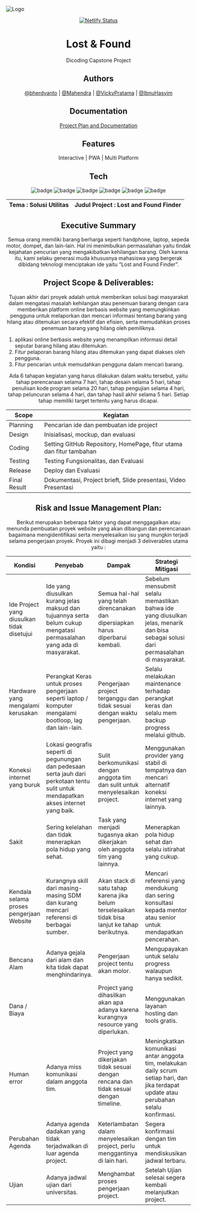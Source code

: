 
![Logo](https://i.ibb.co/mG7Qdsk/banner.jpg")

<div align="center">
  
  [![Netlify Status](https://api.netlify.com/api/v1/badges/269ee15a-ff2e-47e4-8945-a91096983710/deploy-status)](https://app.netlify.com/sites/lost-and-found-finder/deploys)
  
# Lost & Found 

Dicoding Capstone Project 
  


  
## Authors

 [@bherdyanto](https://github.com/Menrva-pixel) | [@Mahendra](https://github.com/OmMahen) | [@VickyPratama](https://github.com/VickyPratama87) | [@IbnuHasyim](https://github.com/IbnuHs)

## Documentation

[Project Plan and Documentation](https://docs.google.com/document/d/11AZIsu7ZXM8i8nVDMIL0YBuNyv7aJ6xwYcQtyKEa_hc/edit)


## Features

 Interactive | PWA | Multi Platform

  
## Tech

![badge](https://img.shields.io/badge/Node.js-43853D?style=for-the-badge&logo=node.js&logoColor=white)
![badge](https://img.shields.io/badge/JavaScript-F7DF1E?style=for-the-badge&logo=javascript&logoColor=black)
![badge](https://img.shields.io/badge/HTML5-E34F26?style=for-the-badge&logo=html5&logoColor=white)
![badge](https://img.shields.io/badge/CSS3-1572B6?style=for-the-badge&logo=css3&logoColor=white)
![badge](https://img.shields.io/badge/Bootstrap-563D7C?style=for-the-badge&logo=bootstrap&logoColor=white)
![badge](https://img.shields.io/badge/Express.js-404D59?style=for-the-badge)
  
  
| Tema : Solusi Utilitas  |  Judul Project : Lost and Found Finder |
 ----------------------------- |----------------------------------- 
  


  ## Executive Summary 
  
  Semua orang memiliki barang berharga seperti handphone, laptop, sepeda motor, dompet, dan lain-lain. Hal ini menimbulkan permasalahan yaitu tindak kejahatan pencurian yang mengakibatkan kehilangan barang. Oleh karena itu, kami selaku generasi muda khususnya mahasiswa yang bergerak dibidang teknologi menciptakan ide yaitu “Lost and Found Finder”.

  ## Project Scope & Deliverables:
  
  Tujuan akhir dari proyek adalah untuk memberikan solusi bagi masyarakat dalam mengatasi masalah kehilangan atau penemuan barang dengan cara memberikan platform online berbasis website yang memungkinkan pengguna untuk melaporkan dan mencari informasi tentang barang yang hilang atau ditemukan secara efektif dan efisien, serta memudahkan proses penemuan barang yang hilang oleh pemiliknya. 
  
</div>

1. aplikasi online berbasis website yang menampilkan informasi detail seputar barang hilang atau ditemukan.
2. Fitur pelaporan barang hilang atau ditemukan yang dapat diakses oleh pengguna.
3. Fitur pencarian untuk memudahkan pengguna dalam mencari barang.

<div align="center">
  
Ada 6 tahapan kegiatan yang harus dilakukan dalam waktu tersebut, yaitu tahap perencanaan selama 7 hari, tahap desain selama 5 hari, tahap penulisan kode program selama 20 hari, tahap pengujian selama 4 hari, tahap peluncuran selama 4 hari, dan tahap hasil akhir selama 5 hari. Setiap tahap memiliki target tertentu yang harus dicapai.   

Scope |  Kegiatan
------------- | ---------------------------------------
Planning | Pencarian ide dan pembuatan ide project
Design | Inisialisasi, mockup, dan evaluasi
Coding | Setting GitHub Repository, HomePage, fitur utama dan fitur tambahan
Testing | Testing Fungsionalitas, dan Evaluasi
Release | Deploy dan Evaluasi
Final Result | Dokumentasi, Project brieft, Slide presentasi, Video Presentasi

  ##  Risk and Issue Management Plan: 

Berikut merupakan beberapa faktor yang dapat menggagalkan atau menunda pembuatan proyek website yang akan dibangun dan perencanaan bagaimana mengidentifikasi serta menyelesaikan isu yang mungkin terjadi selama pengerjaan proyek. Proyek ini dibagi menjadi 3 deliverables utama yaitu :

Kondisi  | Penyebab |Dampak  | Strategi Mitigasi
------------- | ------------- |------------- | -------------
Ide Project yang diusulkan tidak disetujui | Ide yang diusulkan kurang jelas maksud dan tujuannya serta belum cukup mengatasi permasalahan yang ada di masyarakat.| Semua hal-hal yang telah direncanakan dan dipersiapkan harus diperbarui kembali.  | Sebelum mensubmit selalu memastikan bahwa ide yang diusulkan jelas, menarik dan bisa sebagai solusi dari permasalahan di masyarakat.
Hardware yang mengalami kerusakan  | Perangkat Keras untuk proses pengerjaan seperti laptop / komputer mengalami bootloop, lag dan lain-lain. | Pengerjaan project terganggu dan tidak sesuai dengan waktu pengerjaan.  | Selalu melakukan maintenance terhadap perangkat keras dan selalu mem backup progress melalui github.
Koneksi internet yang buruk  | Lokasi geografis seperti di pegunungan dan pedesaan serta jauh dari perkotaan tentu sulit untuk mendapatkan akses internet yang baik. | Sulit berkomunikasi dengan anggota tim dan sulit untuk menyelesaikan project. | Menggunakan provider yang stabil di tempatnya dan mencari alternatif koneksi internet yang lainnya.
Sakit  | Sering kelelahan dan tidak menerapkan pola hidup yang sehat. | Task yang menjadi tugasnya akan dikerjakan oleh anggota tim yang lainnya.  | Menerapkan pola hidup sehat dan selalu istirahat yang cukup.
Kendala selama proses pengerjaan Website  | Kurangnya skill dari masing-masing SDM dan kurang mencari referensi di berbagai sumber. | Akan stack di satu tahap karena jika belum terselesaikan tidak bisa lanjut ke tahap berikutnya.  | Mencari referensi yang mendukung dan sering konsultasi kepada mentor atau senior untuk mendapatkan pencerahan. 
Bencana Alam  | Adanya gejala dari alam dan kita tidak dapat menghindarinya. | Pengerjaan project tentu akan molor.  | Mengupayakan untuk selalu progress walaupun hanya sedikit.
Dana / Biaya  |  | Project yang dihasilkan akan apa adanya karena kurangnya resource yang diperlukan. | Menggunakan layanan hosting dan tools gratis.
Human error  | Adanya miss komunikasi dalam anggota tim. | Project yang dikerjakan tidak sesuai dengan rencana dan tidak sesuai dengan timeline.  | Meningkatkan komunikasi antar anggota tim, melakukan daily scrum setiap hari, dan jika terdapat update atau perubahan selalu konfirmasi.
Perubahan Agenda  | Adanya agenda dadakan yang tidak terjadwalkan di luar agenda project. | Keterlambatan dalam menyelesaikan project, perlu menggantinya di lain hari.  | Segera konfirmasi dengan tim untuk mendiskusikan jadwal terbaru. 
Ujian  | Adanya jadwal ujian dari universitas. | Menghambat proses pengerjaan project.  | Setelah Ujian selesai segera kembali melanjutkan project.
  
  </div>
